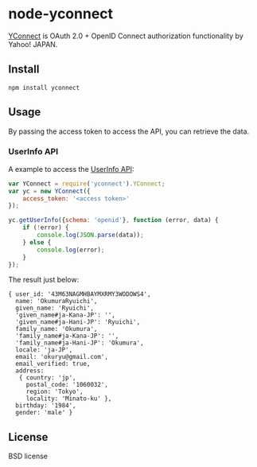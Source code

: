 # node-yconnect

[YConnect](http://developer.yahoo.co.jp/yconnect/) is OAuth 2.0 + OpenID
Connect authorization functionality by Yahoo! JAPAN.

## Install

```
npm install yconnect
```

## Usage

By passing the access token to access the API, you can retrieve the data.

### UserInfo API

A example to access the [UserInfo API](http://developer.yahoo.co.jp/yconnect/userinfo.html):

```javascript
var YConnect = require('yconnect').YConnect;
var yc = new YConnect({
    access_token: '<access token>'
});

yc.getUserInfo({schema: 'openid'}, function (error, data) {
    if (!error) {
        console.log(JSON.parse(data));
    } else {
        console.log(error);
    }
});
```

The result just below:

```
{ user_id: '43M63NAGMHBAYMXRMY3WODOWS4',
  name: 'OkumuraRyuichi',
  given_name: 'Ryuichi',
  'given_name#ja-Kana-JP': '',
  'given_name#ja-Hani-JP': 'Ryuichi',
  family_name: 'Okumura',
  'family_name#ja-Kana-JP': '',
  'family_name#ja-Hani-JP': 'Okumura',
  locale: 'ja-JP',
  email: 'okuryu@gmail.com',
  email_verified: true,
  address:
   { country: 'jp',
     postal_code: '1060032',
     region: 'Tokyo',
     locality: 'Minato-ku' },
  birthday: '1984',
  gender: 'male' }
```

## License

BSD license
